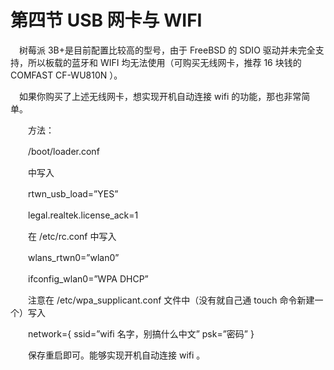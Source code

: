 # 第四节 USB 网卡与 WIFI

　树莓派 3B+是目前配置比较高的型号，由于 FreeBSD 的 SDIO 驱动并未完全支持，所以板载的蓝牙和 WIFI 均无法使用（可购买无线网卡，推荐 16 块钱的 COMFAST CF-WU810N ）。

　如果你购买了上述无线网卡，想实现开机自动连接 wifi 的功能，那也非常简单。

　　方法：

　　/boot/loader.conf

　　中写入

　　rtwn\_usb\_load=”YES”

　　legal.realtek.license\_ack=1

　　在 /etc/rc.conf 中写入

　　wlans\_rtwn0=”wlan0”

　　ifconfig\_wlan0=”WPA DHCP”

　　注意在 /etc/wpa\_supplicant.conf 文件中（没有就自己通 touch 命令新建一个）写入

　　network={ ssid=”wifi 名字，别搞什么中文” psk=”密码” }

　　保存重启即可。能够实现开机自动连接 wifi 。

